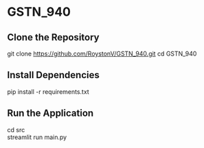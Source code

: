 # GSTN_940

## Clone the Repository
git clone https://github.com/RoystonV/GSTN_940.git
cd GSTN_940

## Install Dependencies
pip install -r requirements.txt

## Run the Application
cd src
</br>
streamlit run main.py

